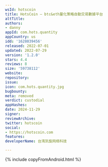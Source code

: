 ```yaml
---
wsId: hotscoin
title: HotsCoin — btc&eth量化策略自動交易數據平台
altTitle: 
authors:
- danny
appId: com.hots.quantity
appCountry: us
idd: '1628039456'
released: 2022-07-01
updated: 2022-07-29
version: '1.2.0'
stars: 4.4
reviews: 8
size: '59738112'
website: 
repository: 
issue: 
icon: com.hots.quantity.jpg
bugbounty: 
meta: removed
verdict: custodial
appHashes: 
date: 2024-11-29
signer: 
reviewArchive: 
twitter: hotscoin
social:
- https://hotscoin.com
features: 
developerName: 台湾凯旋网络科技

---
```


{% include copyFromAndroid.html %}